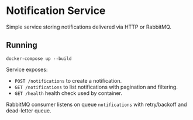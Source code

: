 # Notification Service

Simple service storing notifications delivered via HTTP or RabbitMQ.

## Running

```
docker-compose up --build
```

Service exposes:

- `POST /notifications` to create a notification.
- `GET /notifications` to list notifications with pagination and filtering.
- `GET /health` health check used by container.

RabbitMQ consumer listens on queue `notifications` with retry/backoff and dead-letter queue.
